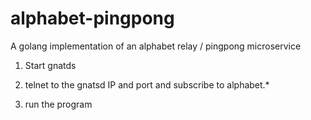 # alphabet-pingpong
A golang implementation of an alphabet relay / pingpong microservice

1) Start gnatds

2) telnet to the gnatsd IP and port and subscribe to alphabet.*

3) run the program
